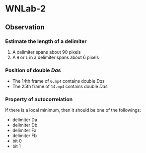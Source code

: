 # WNLab-2
## Observation 
### Estimate the length of a delimiter
1. A delimiter spans about 90 pixels
2. A `H` or `L` in a delimiter spans about 6 pixels

### Position of double *Da*s
- The 14th frame of `0.mp4` contains double *Da*s
- The 25th frame of `14.mp4` contains double *Da*s

### Property of autocorrelation
If there is a local minimum, then it should be one of the followings:
- delimiter Da
- delimiter Db
- delimiter Fa
- delimiter Fb
- bit 0
- bit 1
